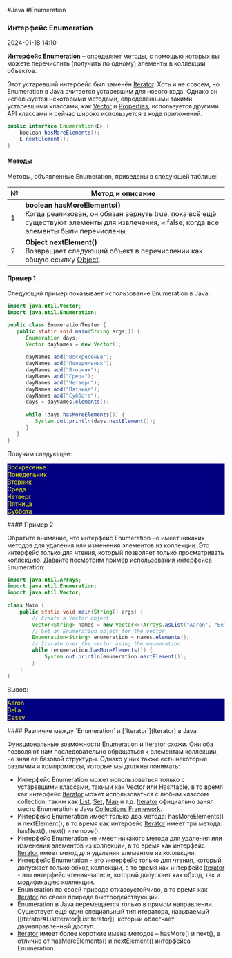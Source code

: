 #Java #Enumeration
### Интерфейс Enumeration

2024-01-18 14:10

**Интерфейс Enumeration** – определяет методы, с помощью которых вы можете перечислить (получить по одному) элементы в коллекции объектов.

Этот устаревший интерфейс был заменён [Iterator](Iterator). Хоть и не совсем, но Enumeration в Java считается устаревшим для нового кода. Однако он используется некоторыми методами, определёнными такими устаревшими классами, как [Vector](Vector) и [Properties](Properties), используется другими API классами и сейчас широко используется в коде приложений.
```java
public interface Enumeration<E> {
    boolean hasMoreElements();
    E nextElement();
}
```

#### Методы

Методы, объявленные Enumeration, приведены в следующей таблице:

| № | Метод и описание |
| ---- | ---- |
| 1 | **boolean hasMoreElements()**  <br>Когда реализован, он обязан вернуть true, пока всё ещё существуют элементы для извлечения, и false, когда все элементы были перечислены. |
| 2 | **Object nextElement()**  <br>Возвращает следующий объект в перечислении как общую ссылку [Object](Object). |

#### Пример 1

Следующий пример показывает использование Enumeration в Java.

```java
import java.util.Vector;
import java.util.Enumeration;

public class EnumerationTester {
   public static void main(String args[]) {
      Enumeration days;
      Vector dayNames = new Vector();
      
      dayNames.add("Воскресенье");
      dayNames.add("Понедельник");
      dayNames.add("Вторник");
      dayNames.add("Среда");
      dayNames.add("Четверг");
      dayNames.add("Пятница");
      dayNames.add("Суббота");
      days = dayNames.elements();
      
      while (days.hasMoreElements()) {
         System.out.println(days.nextElement()); 
      }
   }
}
```
Получим следующее:
<p style="background-color: navy; color: yellow">
Воскресенье<br>
Понедельник<br>
Вторник<br>
Среда<br>
Четверг<br>
Пятница<br>
Суббота</p>
#### Пример 2

Обратите внимание, что интерфейс Enumeration не имеет никаких методов для удаления или изменения элементов из коллекции. Это интерфейс только для чтения, который позволяет только просматривать коллекцию. Давайте посмотрим пример использования интерфейса Enumeration:
```java
import java.util.Arrays;
import java.util.Enumeration;
import java.util.Vector;
 
class Main {
    public static void main(String[] args) {
        // Create a Vector object
        Vector<String> names = new Vector<>(Arrays.asList("Aaron", "Bella", "Casey"));
        // Get an Enumeration object for the vector
        Enumeration<String> enumeration = names.elements();
        // Iterate over the vector using the enumeration
        while (enumeration.hasMoreElements()) {
            System.out.println(enumeration.nextElement());
        }
    }
}
```
Вывод:
<p style="background-color: navy; color: yellow">
Aaron<br>
Bella<br>
Casey</p>
#### Различие между `Enumeration` и [`Iterator`](Iterator) в Java

Функциональные возможности Enumeration и [Iterator](Iterator) схожи. Они оба позволяют нам последовательно обращаться к элементам коллекции, не зная ее базовой структуры. Однако у них также есть некоторые различия и компромиссы, которые мы должны понимать:
- Интерфейс Enumeration может использоваться только с устаревшими классами, такими как Vector или Hashtable, в то время как интерфейс [Iterator](Iterator) может использоваться с любым классом collection, таким как [List](List), [Set](Set), [Map](Map) и т.д. [Iterator](Iterator) официально занял место Enumeration в Java [Collections Framework](Collections). 
- Интерфейс Enumeration имеет только два метода: hasMoreElements() и nextElement(), в то время как интерфейс [Iterator](Iterator) имеет три метода: hasNext(), next() и remove(). 
- Интерфейс Enumeration не имеет никакого метода для удаления или изменения элементов из коллекции, в то время как интерфейс [Iterator](Iterator) имеет метод для удаления элементов из коллекции. 
- Интерфейс Enumeration - это интерфейс только для чтения, который допускает только обход коллекции, в то время как интерфейс [Iterator](Iterator) - это интерфейс чтения-записи, который допускает как обход, так и модификацию коллекции. 
- Enumeration по своей природе отказоустойчиво, в то время как [Iterator](Iterator) по своей природе быстродействующий. 
- Enumeration в Java перемещается только в прямом направлении. Существует еще один специальный тип итератора, называемый [[Iterator#ListIterator|ListIterator]], который облегчает двунаправленный доступ.
- [Iterator](Iterator) имеет более короткие имена методов – hasMore() и next(), в отличие от hasMoreElements() и nextElement() интерфейса Enumeration.